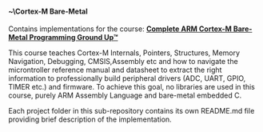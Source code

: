#### **~\Cortex-M Bare-Metal<br/>** 
Contains implementations for the course: **[Complete ARM Cortex-M Bare-Metal Programming Ground Up™](https://www.udemy.com/course/cortex-m-internals-master-pointers-structures-memory-etc/)**

This course teaches Cortex-M Internals, Pointers, Structures, Memory Navigation, Debugging, CMSIS,Assembly etc and how to navigate the microntroller reference manual and datasheet to extract the right information to professionally build peripheral drivers (ADC, UART, GPIO, TIMER etc.) and firmware. To achieve this goal, no libraries are used in this course, purely ARM Assembly Language and bare-metal embedded C.

Each project folder in this sub-repository contains its own README.md file providing brief description of the implementation.
